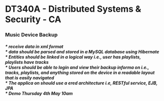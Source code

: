 <h1>DT340A - Distributed Systems & Security - CA <br>  
<h3>Music Device Backup<br>

<h5>
  * receive data in xml format <br>
  * data should be parsed and stored in a MySQL database using Hibernate <br>
    * Entities should be linked in a logical way i.e., user has playlists, playlists have tracks <br>
  * Users should be able to login and view their backup informa on i.e., tracks, playlists, and anything stored on the device in a readable layout that is easily navigated <br>
  * The applica on should use a  ered architecture i.e, RESTful service, EJB, JPA <br>
  * Demo Thursday 4th May 10am

